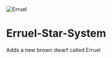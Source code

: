 ![Erruel](https://user-images.githubusercontent.com/75160844/122671931-17b61880-d1f3-11eb-8b8d-902947de785d.png)
# Erruel-Star-System
Adds a new brown dwarf called Erruel

